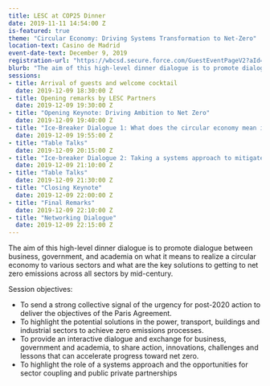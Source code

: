 ```yaml
---
title: LESC at COP25 Dinner
date: 2019-11-11 14:54:00 Z
is-featured: true
theme: "Circular Economy: Driving Systems Transformation to Net-Zero"
location-text: Casino de Madrid
event-date-text: December 9, 2019
registration-url: "https://wbcsd.secure.force.com/GuestEventPageV2?aId=a5s0N0000000I7Y&mc_cid=01fefee7bd&mc_eid=3a7e2b57a5"
blurb: "The aim of this high-level dinner dialogue is to promote dialogue between business, government, and academia on what it means to realize a circular economy to various sectors and what are the key solutions to getting to net zero emissions across all sectors by mid-century."
sessions:
- title: Arrival of guests and welcome cocktail
  date: 2019-12-09 18:30:00 Z
- title: Opening remarks by LESC Partners
  date: 2019-12-09 19:30:00 Z
- title: "Opening Keynote: Driving Ambition to Net Zero"
  date: 2019-12-09 19:40:00 Z
- title: "Ice-Breaker Dialogue 1: What does the circular economy mean in the power, buildings, transport and industrial sectors?"
  date: 2019-12-09 19:55:00 Z
- title: "Table Talks"
  date: 2019-12-09 20:15:00 Z
- title: "Ice-breaker Dialogue 2: Taking a systems approach to mitigate emissions - how can sectors work together?"
  date: 2019-12-09 21:10:00 Z
- title: "Table Talks"
  date: 2019-12-09 21:30:00 Z
- title: "Closing Keynote"
  date: 2019-12-09 22:00:00 Z
- title: "Final Remarks"
  date: 2019-12-09 22:10:00 Z
- title: "Networking Dialogue"
  date: 2019-12-09 22:15:00 Z
---
```

The aim of this high-level dinner dialogue is to promote dialogue between business, government, and academia on what it means to realize a circular economy to various sectors and what are the key solutions to getting to net zero emissions across all sectors by mid-century.

Session objectives:

* To send a strong collective signal of the urgency for post-2020 action to deliver the objectives of the Paris Agreement.
* To highlight the potential solutions in the power, transport, buildings and industrial sectors to achieve zero emissions processes.
* To provide an interactive dialogue and exchange for business, government and academia, to share action, innovations, challenges and lessons that can accelerate progress toward net zero.
* To highlight the role of a systems approach and the opportunities for sector coupling and public private partnerships
